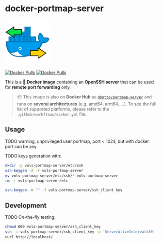 # docker-portmap-server

![](portmap-server-icon-149.png)

[![Docker Pulls](https://img.shields.io/github/workflow/status/dmotte/docker-portmap-server/docker?logo=github&style=flat-square)](https://hub.docker.com/r/dmotte/portmap-server)
[![Docker Pulls](https://img.shields.io/docker/pulls/dmotte/portmap-server?logo=docker&style=flat-square)](https://hub.docker.com/r/dmotte/portmap-server)

This is a :whale: **Docker image** containing an **OpenSSH server** that can be used for **remote port forwarding** only.

> :package: This image is also on **Docker Hub** as [`dmotte/portmap-server`](https://hub.docker.com/r/dmotte/portmap-server) and runs on **several architectures** (e.g. amd64, arm64, ...). To see the full list of supported platforms, please refer to the `.github/workflows/docker.yml` file.

## Usage

TODO warning, unprivileged user portmap, port < 1024, but with docker port can be any

TODO keys generation with:

```bash
mkdir -p vols-portmap-server/etc/ssh
ssh-keygen -A -f vols-portmap-server
mv vols-portmap-server/etc/ssh/* vols-portmap-server
rm -r vols-portmap-server/etc
```

```bash
ssh-keygen -N "" -f vols-portmap-server/ssh_client_key
```

## Development

TODO On-the-fly testing:

```bash
chmod 600 vols-portmap-server/ssh_client_key
ssh -i vols-portmap-server/ssh_client_key -o 'ServerAliveInterval=30' -o 'ExitOnForwardFailure=yes' portmap@localhost -p 2222 -N -R 8080:example.com:80
curl http://localhost/
```
